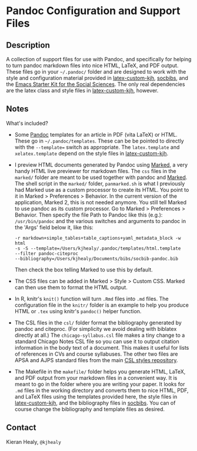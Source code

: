 # Pandoc Configuration and Support Files

## Description

A collection of support files for use with Pandoc, and specifically for helping to turn pandoc markdown files into nice HTML, LaTeX, and PDF output. These files go in your `~/.pandoc/` folder and are designed to work with the style and configuration material provided in [latex-custom-kjh](http://kjhealy.github.com/latex-custom-kjh/), [socbibs](http://kjhealy.github.com/socbibs), and the [Emacs Starter Kit for the Social Sciences](http://kjhealy.github.com/emacs-starter-kit/). The only real dependencies are the latex class and style files in [latex-custom-kjh](http://kjhealy.github.com/latex-custom-kjh/), however.

## Notes

What's included?

- Some [Pandoc](http://johnmacfarlane.net/pandoc/) templates for an
  article in PDF (vita LaTeX) or HTML. These go in
  `~/.pandoc/templates`. These can be be pointed to directly with the
  `--template=` switch as appropriate. The `latex.template` and
  `xelatex.template` depend on the style files in
  [latex-custom-kjh](http://kjhealy.github.com/latex-custom-kjh/).
- I preview HTML documents generated by Pandoc using
  [Marked](http://marked2app.com/), a very handy HTML live previewer
  for markdown files. The `css` files in the `marked/` folder are
  meant to be used together with pandoc and
  [Marked](http://markedapp.com/). The shell script in the `marked/`
  folder, `panmarked.sh` is what I previously had Marked use as a
  custom processor to create its HTML. You point to it in Marked >
  Preferences > Behavior. In the current version of the application,
  Marked 2, this is not needed anymore. You still tell Marked to use
  pandoc as its custom processor. Go to Marked > Preferences >
  Behavior. Then specify the file Path to Pandoc like this (e.g.):
  `/usr/bin/pandoc` and the various switches and arguments to pandoc
  in the 'Args' field below it, like this:
    
    ```
    -r markdown+simple_tables+table_captions+yaml_metadata_block -w html
    -s -S --template=/Users/kjhealy/.pandoc/templates/html.template
    --filter pandoc-citeproc
    --bibliography=/Users/kjhealy/Documents/bibs/socbib-pandoc.bib
    ```
    
    Then check the box telling Marked to use this by default.
- The CSS files can be added in Marked > Style > Custom CSS. Marked
  can then use them to format the HTML output.
- In R, knitr's `knit()` function will turn `.Rmd` files into `.md`
  files. The configuration file in the `knitr/` folder is an example
  to help you produce HTML or `.tex` using knitr's `pandoc()` helper
  function.
- The CSL files in the `csl/` folder format the bibliography generated
  by pandoc and citeproc. (For simplicity we avoid dealing with
  biblatex directly at all.) The `chicago-syllabus.csl` file makes a
  tiny change to a standard Chicago Notes CSL file so you can use it
  to output citation information in the body text of a document. This
  makes it useful for lists of references in CVs and course
  syllabuses. The other two files are APSA and AJPS standard files
  from the main
  [CSL styles repository](https://github.com/citation-style-language/styles).
- The Makefile in the `makefile/` folder helps you generate HTML,
  LaTeX, and PDF output from your markdown files in a convenient
  way. It is meant to go in the folder where you are writing your
  paper. It looks for `.md` files in the working directory and
  converts them to nice HTML, PDF, and LaTeX files using the templates
  provided here, the style files in
  [latex-custom-kjh](http://kjhealy.github.com/latex-custom-kjh/), and
  the bibliography files in
  [socbibs](http://kjhealy.github.com/socbibs). You can of course
  change the bibliography and template files as desired.


## Contact
Kieran Healy, `@kjhealy`
